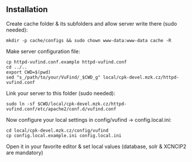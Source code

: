 Installation
------------

Create cache folder & its subfolders and allow server write there (sudo needed):
```
mkdir -p cache/configs && sudo chown www-data:www-data cache -R
```

Make server configuration file:
```
cp httpd-vufind.conf.example httpd-vufind.conf
cd ../..
export CWD=$(pwd)
sed "s_/path/to/your/VuFind/_$CWD_g" local/cpk-devel.mzk.cz/httpd-vufind.conf
```

Link your server to this folder (sudo needed):
```
sudo ln -sf $CWD/local/cpk-devel.mzk.cz/httpd-vufind.conf/etc/apache2/conf.d/vufind.conf
```

Now configure your local settings in config/vufind -> config.local.ini:
```
cd local/cpk-devel.mzk.cz/config/vufind
cp config.local.example.ini config.local.ini
```
Open it in your favorite editor & set local values (database, solr & XCNCIP2 are mandatory)
